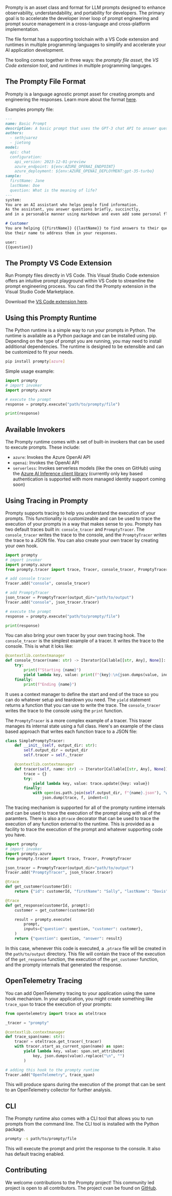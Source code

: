 
Prompty is an asset class and format for LLM prompts designed to enhance observability, understandability, and portability for developers. The primary goal is to accelerate the developer inner loop of prompt engineering and prompt source management in a cross-language and cross-platform implementation.

The file format has a supporting toolchain with a VS Code extension and runtimes in multiple programming languages to simplify and accelerate your AI application development.

The tooling comes together in three ways: the *prompty file asset*, the *VS Code extension tool*, and *runtimes* in multiple programming languges.

## The Prompty File Format
Prompty is a language agnostic prompt asset for creating prompts and engineering the responses. Learn more about the format [here](https://prompty.ai/docs/prompty-file-spec).

Examples prompty file:
```markdown
---
name: Basic Prompt
description: A basic prompt that uses the GPT-3 chat API to answer questions
authors:
  - sethjuarez
  - jietong
model:
  api: chat
  configuration:
    api_version: 2023-12-01-preview
    azure_endpoint: ${env:AZURE_OPENAI_ENDPOINT}
    azure_deployment: ${env:AZURE_OPENAI_DEPLOYMENT:gpt-35-turbo}
sample:
  firstName: Jane
  lastName: Doe
  question: What is the meaning of life?
---
system:
You are an AI assistant who helps people find information.
As the assistant, you answer questions briefly, succinctly, 
and in a personable manner using markdown and even add some personal flair with appropriate emojis.

# Customer
You are helping {{firstName}} {{lastName}} to find answers to their questions.
Use their name to address them in your responses.

user:
{{question}}
```


## The Prompty VS Code Extension
Run Prompty files directly in VS Code. This Visual Studio Code extension offers an intuitive prompt playground within VS Code to streamline the prompt engineering process. You can find the Prompty extension in the Visual Studio Code Marketplace.

Download the [VS Code extension here](https://marketplace.visualstudio.com/items?itemName=ms-toolsai.prompty).


## Using this Prompty Runtime
The Python runtime is a simple way to run your prompts in Python. The runtime is available as a Python package and can be installed using pip. Depending on the type of prompt you are running, you may need to install additional dependencies. The runtime is designed to be extensible and can be customized to fit your needs.

```bash
pip install prompty[azure]
```

Simple usage example:

```python
import prompty
# import invoker
import prompty.azure

# execute the prompt
response = prompty.execute("path/to/prompty/file")

print(response)
```

## Available Invokers
The Prompty runtime comes with a set of built-in invokers that can be used to execute prompts. These include:

- `azure`: Invokes the Azure OpenAI API
- `openai`: Invokes the OpenAI API
- `serverless`: Invokes serverless models (like the ones on GitHub) using the [Azure AI Inference client library](https://learn.microsoft.com/en-us/python/api/overview/azure/ai-inference-readme?view=azure-python-preview) (currently only key based authentication is supported with more managed identity support coming soon)


## Using Tracing in Prompty
Prompty supports tracing to help you understand the execution of your prompts. This functionality is customizeable and can be used to trace the execution of your prompts in a way that makes sense to you. Prompty has two default traces built in: `console_tracer` and `PromptyTracer`. The `console_tracer` writes the trace to the console, and the `PromptyTracer` writes the trace to a JSON file. You can also create your own tracer by creating your own hook.

```python
import prompty
# import invoker
import prompty.azure
from prompty.tracer import trace, Tracer, console_tracer, PromptyTracer

# add console tracer
Tracer.add("console", console_tracer)

# add PromptyTracer
json_tracer = PromptyTracer(output_dir="path/to/output")
Tracer.add("console", json_tracer.tracer)

# execute the prompt
response = prompty.execute("path/to/prompty/file")

print(response)
```

You can also bring your own tracer by your own tracing hook. The `console_tracer` is the simplest example of a tracer. It writes the trace to the console.
This is what it loks like:

```python
@contextlib.contextmanager
def console_tracer(name: str) -> Iterator[Callable[[str, Any], None]]:
    try:
        print(f"Starting {name}")
        yield lambda key, value: print(f"{key}:\n{json.dumps(value, indent=4)}")
    finally:
        print(f"Ending {name}")

```

It uses a context manager to define the start and end of the trace so you can do whatever setup and teardown you need. The `yield` statement returns a function that you can use to write the trace. The `console_tracer` writes the trace to the console using the `print` function.

The `PromptyTracer` is a more complex example of a tracer. This tracer manages its internal state using a full class. Here's an example of the class based approach that writes each function trace to a JSON file:

```python
class SimplePromptyTracer:
    def __init__(self, output_dir: str):
        self.output_dir = output_dir
        self.tracer = self._tracer

    @contextlib.contextmanager
    def tracer(self, name: str) -> Iterator[Callable[[str, Any], None]]:
        trace = {}
        try:
            yield lambda key, value: trace.update({key: value})
        finally:
            with open(os.path.join(self.output_dir, f"{name}.json"), "w") as f:
                json.dump(trace, f, indent=4)
```

The tracing mechanism is supported for all of the prompty runtime internals and can be used to trace the execution of the prompt along with all of the paramters. There is also a `@trace` decorator that can be used to trace the execution of any function external to the runtime. This is provided as a facility to trace the execution of the prompt and whatever supporting code you have.

```python
import prompty
# import invoker
import prompty.azure
from prompty.tracer import trace, Tracer, PromptyTracer

json_tracer = PromptyTracer(output_dir="path/to/output")
Tracer.add("PromptyTracer", json_tracer.tracer)

@trace
def get_customer(customerId):
    return {"id": customerId, "firstName": "Sally", "lastName": "Davis"}

@trace
def get_response(customerId, prompt):
    customer = get_customer(customerId)

    result = prompty.execute(
        prompt,
        inputs={"question": question, "customer": customer},
    )
    return {"question": question, "answer": result}

```

In this case, whenever this code is executed, a `.ptrace` file will be created in the `path/to/output` directory. This file will contain the trace of the execution of the `get_response` function, the execution of the `get_customer` function, and the prompty internals that generated the response.

## OpenTelemetry Tracing
You can add OpenTelemetry tracing to your application using the same hook mechanism. In your application, you might create something like `trace_span` to trace the execution of your prompts:

```python
from opentelemetry import trace as oteltrace

_tracer = "prompty"

@contextlib.contextmanager
def trace_span(name: str):
    tracer = oteltrace.get_tracer(_tracer)
    with tracer.start_as_current_span(name) as span:
        yield lambda key, value: span.set_attribute(
            key, json.dumps(value).replace("\n", "")
        )

# adding this hook to the prompty runtime
Tracer.add("OpenTelemetry", trace_span)

```

This will produce spans during the execution of the prompt that can be sent to an OpenTelemetry collector for further analysis.

## CLI
The Prompty runtime also comes with a CLI tool that allows you to run prompts from the command line. The CLI tool is installed with the Python package.

```bash
prompty -s path/to/prompty/file
```

This will execute the prompt and print the response to the console. It also has default tracing enabled.

## Contributing
We welcome contributions to the Prompty project! This community led project is open to all contributors. The project cvan be found on [GitHub](https://github.com/Microsoft/prompty).
